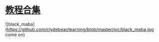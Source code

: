 # [教程合集](http://notes.maxwi.com/2014/03/20/introduction-markdown/)

![black_maba](https://github.com/clydebear/learning/blob/master/pic/black_maba.jpg come on)
